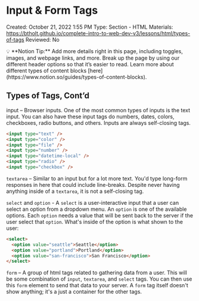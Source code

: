 # Input & Form Tags

Created: October 21, 2022 1:55 PM
Type: Section - HTML
Materials: https://btholt.github.io/complete-intro-to-web-dev-v3/lessons/html/types-of-tags
Reviewed: No

<aside>
💡 **Notion Tip:** Add more details right in this page, including toggles, images, and webpage links, and more. Break up the page by using our different header options so that it’s easier to read. Learn more about different types of content blocks [here](https://www.notion.so/guides/types-of-content-blocks).

</aside>

## Types of Tags, Cont’d

input – Browser inputs. One of the most common types of inputs is the text input. You can also have these input tags do numbers, dates, colors, checkboxes, radio buttons, and others. Inputs are always self-closing tags.

```html
<input type="text" />
<input type="color" />
<input type="file" />
<input type="number" />
<input type="datetime-local" />
<input type="radio" />
<input type="checkbox" />
```

`textarea` – Similar to an input but for a lot more text. You'd type long-form responses in here that could include line-breaks. Despite never having anything inside of a `textarea`, it is not a self-closing tag.

`select` and `option` - A `select` is a user-interactive input that a user can select an option from a dropdown menu. An `option` is one of the available options. Each `option` needs a value that will be sent back to the server if the user select that `option`. What's inside of the option is what shown to the user:

```html
<select>
  <option value="seattle">Seattle</option>
  <option value="portland">Portland</option>
  <option value="san-francisco">San Francisco</option>
</select>
```

`form` – A group of html tags related to gathering data from a user. This will be some combination of `input`, `textarea`, and `select` tags. You can then use this `form` element to send that data to your server. A `form` tag itself doesn't show anything; it's a just a container for the other tags.
